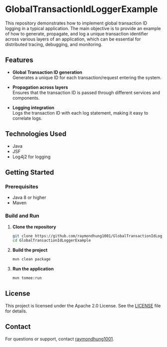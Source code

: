 # GlobalTransactionIdLoggerExample

This repository demonstrates how to implement global transaction ID logging in a typical application. The main objective is to provide an example of how to generate, propagate, and log a unique transaction identifier across various layers of an application, which can be essential for distributed tracing, debugging, and monitoring.

## Features

- **Global Transaction ID generation**  
  Generates a unique ID for each transaction/request entering the system.

- **Propagation across layers**  
  Ensures that the transaction ID is passed through different services and components.

- **Logging integration**  
  Logs the transaction ID with each log statement, making it easy to correlate logs.

## Technologies Used

- Java
- JSF
- Log4j2 for logging

## Getting Started

### Prerequisites

- Java 8 or higher
- Maven

### Build and Run

1. **Clone the repository**

    ```bash
    git clone https://github.com/raymondhung1001/GlobalTransactionIdLoggerExample.git
    cd GlobalTransactionIdLoggerExample
    ```

2. **Build the project**

    ```bash
    mvn clean package
    ```

3. **Run the application**

    ```bash
    mvn tomee:run
    ```

## License

This project is licensed under the Apache 2.0 License. See the [LICENSE](LICENSE) file for details.

## Contact

For questions or support, contact [raymondhung1001](https://github.com/raymondhung1001).
